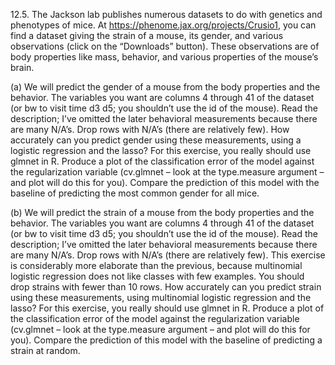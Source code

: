 12.5. The Jackson lab publishes numerous datasets to do with genetics and phenotypes
of mice. At https://phenome.jax.org/projects/Crusio1, you can find a
dataset giving the strain of a mouse, its gender, and various observations (click
on the “Downloads” button). These observations are of body properties like
mass, behavior, and various properties of the mouse’s brain.

(a) We will predict the gender of a mouse from the body properties and the
behavior. The variables you want are columns 4 through 41 of the dataset
(or bw to visit time d3 d5; you shouldn’t use the id of the mouse). Read
the description; I’ve omitted the later behavioral measurements because
there are many N/A’s. Drop rows with N/A’s (there are relatively few).
How accurately can you predict gender using these measurements, using
a logistic regression and the lasso? For this exercise, you really should
use glmnet in R. Produce a plot of the classification error of the model
against the regularization variable (cv.glmnet – look at the type.measure
argument – and plot will do this for you). Compare the prediction of this
model with the baseline of predicting the most common gender for all
mice.

(b) We will predict the strain of a mouse from the body properties and the
behavior. The variables you want are columns 4 through 41 of the dataset
(or bw to visit time d3 d5; you shouldn’t use the id of the mouse). Read
the description; I’ve omitted the later behavioral measurements because
there are many N/A’s. Drop rows with N/A’s (there are relatively few).
This exercise is considerably more elaborate than the previous, because
multinomial logistic regression does not like classes with few examples.
You should drop strains with fewer than 10 rows. How accurately can
you predict strain using these measurements, using multinomial logistic
regression and the lasso? For this exercise, you really should use glmnet
in R. Produce a plot of the classification error of the model against the
regularization variable (cv.glmnet – look at the type.measure argument
– and plot will do this for you). Compare the prediction of this model
with the baseline of predicting a strain at random.
